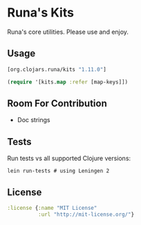 # Runa's Kits

Runa's core utilities.  Please use and enjoy. 

Usage
-----

```clj
[org.clojars.runa/kits "1.11.0"]
```

```clj
(require '[kits.map :refer [map-keys]])
```

Room For Contribution
---------------------

* Doc strings

Tests
-----

Run tests vs all supported Clojure versions:

```
lein run-tests # using Leningen 2
```

License
-------

```clj
:license {:name "MIT License"
          :url "http://mit-license.org/"}
```

